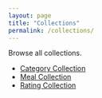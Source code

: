 ```yaml
---
layout: page
title: "Collections"
permalink: /collections/
---
```


Browse all collections.

<ul>
  <li><a href='/category/'>Category Collection</a></li>
  <li><a href='/meal/'>Meal Collection</a></li>
  <li><a href='/rating/'>Rating Collection</a></li>
</ul>
